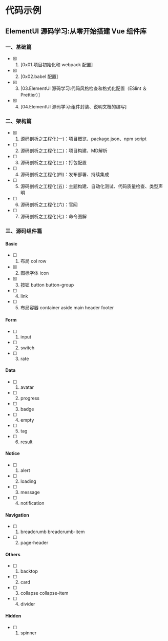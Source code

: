 # 代码示例

## ElementUI 源码学习:从零开始搭建 Vue 组件库

### 一、基础篇

-   [x] 1. [0x01.项目初始化和 webpack 配置]
-   [x] 2. [0x02.babel 配置]
-   [x] 3. [03.ElementUI 源码学习:代码风格检查和格式化配置（ESlint ＆ Prettier）]
-   [x] 4. [04.ElementUI 源码学习:组件封装、说明文档的编写]

### 二、架构篇

-   [x] 1. 源码剖析之工程化(一)：项目概览、package.json、npm script
-   [ ] 2. 源码剖析之工程化(二)：项目构建、MD解析
-   [ ] 3. 源码剖析之工程化(三)：打包配置
-   [ ] 4. 源码剖析之工程化(四)：发布部署、持续集成
-   [ ] 5. 源码剖析之工程化(五)：主题构建、自动化测试、代码质量检查、类型声明
-   [ ] 6. 源码剖析之工程化(六)：官网
-   [ ] 7. 源码剖析之工程化(七)：命令图解

### 三、源码组件篇

#### Basic

-   [ ] 1. 布局 col row
-   [x] 2. 图标字体 icon
-   [x] 3. 按钮 button button-group
-   [ ] 4. link
-   [ ] 5. 布局容器 container aside main header footer

#### Form

-   [ ] 1. input
-   [ ] 2. switch
-   [ ] 3. rate

#### Data

-   [ ] 1. avatar
-   [ ] 2. progress
-   [ ] 3. badge
-   [ ] 4. empty
-   [ ] 5. tag
-   [ ] 6. result

#### Notice

-   [ ] 1. alert
-   [ ] 2. loading
-   [ ] 3. message
-   [ ] 4. notification

#### Navigation

-   [ ] 1. breadcrumb breadcrumb-item
-   [ ] 2. page-header

#### Others

-   [ ] 1. backtop
-   [ ] 2. card
-   [ ] 3. collapse collapse-item
-   [ ] 4. divider

#### Hidden

-   [ ] 1. spinner
